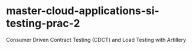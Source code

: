 # master-cloud-applications-si-testing-prac-2
Consumer Driven Contract Testing (CDCT) and Load Testing with Artillery
